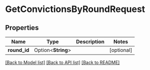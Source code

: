 # GetConvictionsByRoundRequest

## Properties

| Name         | Type               | Description | Notes      |
| ------------ | ------------------ | ----------- | ---------- |
| **round_id** | Option<**String**> |             | [optional] |

[[Back to Model list]](../README.md#documentation-for-models) [[Back to API list]](../README.md#documentation-for-api-endpoints) [[Back to README]](../README.md)
